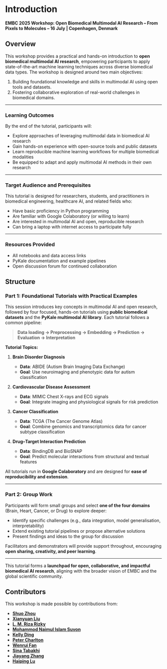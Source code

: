 # Introduction

**EMBC 2025 Workshop: Open Biomedical Multimodal AI Research – From Pixels to Molecules  – 16 July | Copenhagen, Denmark**

## Overview

This workshop provides a practical and hands-on introduction to **open biomedical multimodal AI research**, empowering participants to apply state-of-the-art machine learning techniques across diverse biomedical data types. The workshop is designed around two main objectives:
1. Building foundational knowledge and skills in multimodal AI using open tools and datasets.
2. Fostering collaborative exploration of real-world challenges in biomedical domains.

---

### Learning Outcomes
By the end of the tutorial, participants will:
- Explore approaches of leveraging multimodal data in biomedical AI research
- Gain hands-on experience with open-source tools and public datasets
- Learn reproducible machine learning workflows for multiple biomedical modalities
- Be equipped to adapt and apply multimodal AI methods in their own research

---

### Target Audience and Prerequisites

This tutorial is designed for researchers, students, and practitioners in biomedical engineering, healthcare AI, and related fields who:

- Have basic proficiency in Python programming
- Are familiar with Google Colaboratory (or willing to learn)
- Are interested in multimodal AI and open, reproducible research
- Can bring a laptop with internet access to participate fully

---

### Resources Provided
- All notebooks and data access links
- PyKale documentation and example pipelines
- Open discussion forum for continued collaboration

## Structure

### Part 1: Foundational Tutorials with Practical Examples
This session introduces key concepts in multimodal AI and open research, followed by four focused, hands-on tutorials using **public biomedical datasets** and the **PyKale multimodal AI library**. Each tutorial follows a common pipeline:

> **Data loading → Preprocessing → Embedding → Prediction → Evaluation → Interpretation**

**Tutorial Topics:**
1. **Brain Disorder Diagnosis**
   - **Data**: ABIDE (Autism Brain Imaging Data Exchange)
   - **Goal**: Use neuroimaging and phenotypic data for autism classification

2. **Cardiovascular Disease Assessment**
   - **Data**: MIMIC Chest X-rays and ECG signals
   - **Goal**: Integrate imaging and physiological signals for risk prediction

3. **Cancer Classification**
   - **Data**: TCGA (The Cancer Genome Atlas)
   - **Goal**: Combine genomics and transcriptomics data for cancer subtype classification

4. **Drug–Target Interaction Prediction**
   - **Data**: BindingDB and BioSNAP
   - **Goal**: Predict molecular interactions from structural and textual features

All tutorials run in **Google Colaboratory** and are designed for **ease of reproducibility and extension**.

---

### Part 2: Group Work
Participants will form small groups and select **one of the four domains** (Brain, Heart, Cancer, or Drug) to explore deeper:

- Identify specific challenges (e.g., data integration, model generalisation, interpretability)
- Extend existing tutorial pipelines or propose alternative solutions
- Present findings and ideas to the group for discussion

Facilitators and demonstrators will provide support throughout, encouraging **open sharing, creativity, and peer learning**.

---

This tutorial forms a **launchpad for open, collaborative, and impactful biomedical AI research**, aligning with the broader vision of EMBC and the global scientific community.


## Contributors

This workshop is made possible by contributions from:

- **[Shuo Zhou](https://github.com/shuo-zhou)**
- **[Xianyuan Liu](https://github.com/xianyuanliu)**
- **[L. M. Riza Rizky](https://github.com/zaRizk7)**
- **[Mohammod Naimul Islam Suvon](https://github.com/Mdnaimulislam)**
- **[Kelly Ding](https://github.com/kellydingzx)**
- **[Peter Charlton](https://github.com/peterhcharlton)**
- **[Wenrui Fan](https://github.com/orgs/Shef-AIRE/people/wenruifan)**
- **[Sina Tabakhi](https://github.com/SinaTabakhi)**
- **[Jiayang Zhang](https://github.com/jiayang-zhang)**
- **[Haiping Lu](https://github.com/haipinglu)**

<!-- ```{tableofcontents}
``` -->
